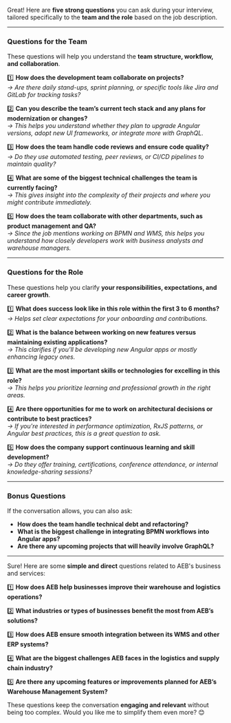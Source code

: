 Great! Here are **five strong questions** you can ask during your interview, tailored specifically to the **team and the role** based on the job description.

---

### **Questions for the Team**
These questions will help you understand the **team structure, workflow, and collaboration**.

1️⃣ **How does the development team collaborate on projects?**  
   *→ Are there daily stand-ups, sprint planning, or specific tools like Jira and GitLab for tracking tasks?*

2️⃣ **Can you describe the team’s current tech stack and any plans for modernization or changes?**  
   *→ This helps you understand whether they plan to upgrade Angular versions, adopt new UI frameworks, or integrate more with GraphQL.*

3️⃣ **How does the team handle code reviews and ensure code quality?**  
   *→ Do they use automated testing, peer reviews, or CI/CD pipelines to maintain quality?*

4️⃣ **What are some of the biggest technical challenges the team is currently facing?**  
   *→ This gives insight into the complexity of their projects and where you might contribute immediately.*

5️⃣ **How does the team collaborate with other departments, such as product management and QA?**  
   *→ Since the job mentions working on BPMN and WMS, this helps you understand how closely developers work with business analysts and warehouse managers.*

---

### **Questions for the Role**
These questions help you clarify **your responsibilities, expectations, and career growth**.

1️⃣ **What does success look like in this role within the first 3 to 6 months?**  
   *→ Helps set clear expectations for your onboarding and contributions.*

2️⃣ **What is the balance between working on new features versus maintaining existing applications?**  
   *→ This clarifies if you’ll be developing new Angular apps or mostly enhancing legacy ones.*

3️⃣ **What are the most important skills or technologies for excelling in this role?**  
   *→ This helps you prioritize learning and professional growth in the right areas.*

4️⃣ **Are there opportunities for me to work on architectural decisions or contribute to best practices?**  
   *→ If you're interested in performance optimization, RxJS patterns, or Angular best practices, this is a great question to ask.*

5️⃣ **How does the company support continuous learning and skill development?**  
   *→ Do they offer training, certifications, conference attendance, or internal knowledge-sharing sessions?*

---

### **Bonus Questions**
If the conversation allows, you can also ask:
- **How does the team handle technical debt and refactoring?**
- **What is the biggest challenge in integrating BPMN workflows into Angular apps?**
- **Are there any upcoming projects that will heavily involve GraphQL?**

---

Sure! Here are some **simple and direct** questions related to AEB's business and services:  

1️⃣ **How does AEB help businesses improve their warehouse and logistics operations?**  

2️⃣ **What industries or types of businesses benefit the most from AEB’s solutions?**  

3️⃣ **How does AEB ensure smooth integration between its WMS and other ERP systems?**  

4️⃣ **What are the biggest challenges AEB faces in the logistics and supply chain industry?**  

5️⃣ **Are there any upcoming features or improvements planned for AEB’s Warehouse Management System?**  

These questions keep the conversation **engaging and relevant** without being too complex. Would you like me to simplify them even more? 😊